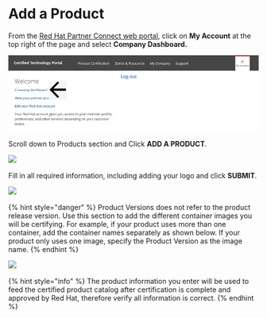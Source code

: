 # Add a Product

From the [Red Hat Partner Connect web portal](https://connect.redhat.com/), click on **My Account** at the top right of the page and select **Company Dashboard.** 

![](../.gitbook/assets/companydashboard%20%281%29.png)

Scroll down to Products section and Click **ADD A PRODUCT**.

![](https://lh6.googleusercontent.com/DcD7hOJONyoWQUxGW8o0OEhvoerg6LqqIhzNtBh6Pvpo5lRBn7jP3tBK0_ZggcqracBvFk62DTCy877IqZ7cuRal5-JEiWO9cLPpHew0r74ZXU-yPW3_tTiASbLihN9qIt5hroXp)

Fill in all required information, including adding your logo and click **SUBMIT**.

![](https://lh3.googleusercontent.com/m_wzaA30JuMOBlOY3ZO-PXXg6xiosqL2AC2oS43-F1gk4BGpnwPTvKzqAdrKJY8GRNXRZO6_1aQHo7BL2GYEbnCLrNddS6RubRRFDwZuLCYHMs3dNDVPY1-nGboxk0eVwwu6zyiL)

{% hint style="danger" %}
Product Versions does not refer to the product release version. Use this section to add the different container images you will be certifying. For example, if your product uses more than one container, add the container names separately as shown below. If your product only uses one image, specify the Product Version as the image name. 
{% endhint %}

![](https://lh6.googleusercontent.com/XXIbwE8QAGIog-FejEVRnBjxt5uoJ8lKDlm3fz4_mAkumr8Esk8pYFuUSNt31l5VU5TtYpmW2D3AoY_hjrOL6csy2S4-j3E9k2B1qCl0URV1oRiW0f1VUnuQpoKs4pDTmWcJHo7g)

{% hint style="info" %}
The product information you enter will be used to feed the certified product catalog after certification is complete and approved by Red Hat, therefore verify all information is correct.
{% endhint %}

